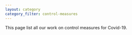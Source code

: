```yaml
---
layout: category
category_filter: control-measures
---
```


This page list all our work on control measures for Covid-19.
